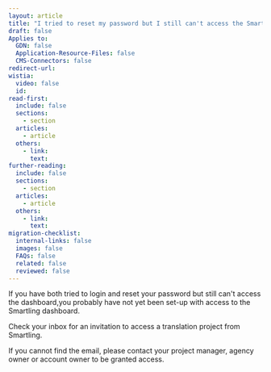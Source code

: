 ```yaml
---
layout: article
title: "I tried to reset my password but I still can't access the Smartling dashboard. What should I do?"
draft: false
Applies to:
  GDN: false
  Application-Resource-Files: false
  CMS-Connectors: false
redirect-url:
wistia:
  video: false
  id:
read-first:
  include: false
  sections:
    - section
  articles:
    - article
  others:
    - link:
      text:
further-reading:
  include: false
  sections:
    - section
  articles:
    - article
  others:
    - link:
      text:
migration-checklist:
  internal-links: false
  images: false
  FAQs: false
  related: false
  reviewed: false
---
```

If you have both tried to login and reset your password but still can't access the dashboard,you probably have not yet been set-up with access to the Smartling dashboard.

Check your inbox for an invitation to access a translation project from Smartling.

If you cannot find the email, please contact your project manager, agency owner or account owner to be granted access.